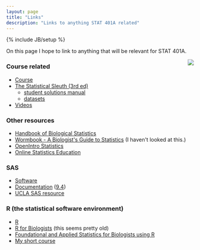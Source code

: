 ```yaml
---
layout: page
title: "Links"
description: "Links to anything STAT 401A related"
---
```

{% include JB/setup %}

On this page I hope to link to anything that will be relevant for STAT 401A.

<img src="http://www.science.oregonstate.edu/~schafer/Sleuth/images/pasted%20image%20150x188.jpg" align="right" />

### Course related
- [Course](index.html)
- [The Statistical Sleuth (3rd ed)](http://www.amazon.com/gp/product/1133490670/ref=as_li_tl?ie=UTF8&camp=1789&creative=390957&creativeASIN=1133490670&linkCode=as2&tag=jarnieassprod-20&linkId=I3SZN5NVAJCORUOZ) 
  - [student solutions manual](http://www.amazon.com/gp/product/1133491332/ref=as_li_tl?ie=UTF8&camp=1789&creative=390957&creativeASIN=1133491332&linkCode=as2&tag=jarnieassprod-20&linkId=M3A6G6QEUIACI43S)
  - [datasets](http://www.science.oregonstate.edu/~schafer/Sleuth/files/sleuth3csv.zip)
- [Videos](http://www.youtube.com/jaradniemi)

### Other resources
- [Handbook of Biological Statistics](http://www.biostathandbook.com/)
- [Wormbook - A Biologist's Guide to Statistics](http://www.wormbook.org/chapters/www_statisticalanalysis/statisticalanalysis.html) (I haven't looked at this.)
- [OpenIntro Statistics](http://www.openintro.org/stat/textbook.php)
- [Online Statistics Education](http://onlinestatbook.com/)

### SAS
- [Software](http://www.stat.iastate.edu/resources-2/software-sasjmpr/statistical-software-sas/)
- [Documentation](http://support.sas.com/documentation/) ([9.4](http://support.sas.com/documentation/94/))
- [UCLA SAS resource](http://www.ats.ucla.edu/stat/sas/)

### R (the statistical software environment)
- [R](http://www.r-project.org/)
- [R for Biologists](http://cran.r-project.org/doc/contrib/Martinez-RforBiologistv1.1.pdf) (this seems pretty old)
- [Foundational and Applied Statistics for Biologists using R](http://www.isu.edu/~ahoken/book/Intro_to_R.pdf)
- [My short course](http://niemiconsulting.com/blog/includes/class/IntroR.zip)

